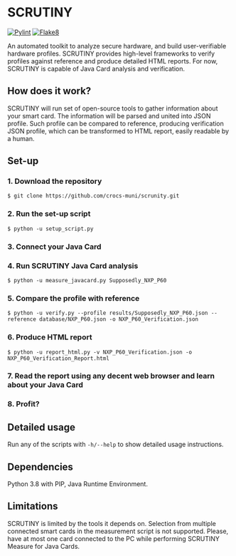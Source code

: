 # SCRUTINY

[![Pylint](https://github.com/crocs-muni/scrutiny/actions/workflows/pylint.yml/badge.svg?branch=main)](https://github.com/crocs-muni/scrutiny/actions/workflows/pylint.yml)
[![Flake8](https://github.com/crocs-muni/scrutiny/actions/workflows/flake8.yml/badge.svg?branch=main)](https://github.com/crocs-muni/scrutiny/actions/workflows/flake8.yml)

An automated toolkit to analyze secure hardware, and build user-verifiable hardware profiles. SCRUTINY provides high-level frameworks to verify profiles against reference and produce detailed HTML reports. For now, SCRUTINY is capable of Java Card analysis and verification.

## How does it work?

SCRUTINY will run set of open-source tools to gather information about your smart card. The information will be parsed and united into JSON profile. Such profile can be compared to reference, producing verification JSON profile, which can be transformed to HTML report, easily readable by a human.

## Set-up

### 1. Download the repository

`$ git clone https://github.com/crocs-muni/scrunity.git`

### 2. Run the set-up script

`$ python -u setup_script.py`

### 3. Connect your Java Card

### 4. Run SCRUTINY Java Card analysis

`$ python -u measure_javacard.py Supposedly_NXP_P60`

### 5. Compare the profile with reference

`$ python -u verify.py --profile results/Supposedly_NXP_P60.json --reference database/NXP_P60.json -o NXP_P60_Verification.json`

### 6. Produce HTML report

`$ python -u report_html.py -v NXP_P60_Verification.json -o NXP_P60_Verification_Report.html`

### 7. Read the report using any decent web browser and learn about your Java Card

### 8. Profit?

## Detailed usage

Run any of the scripts with `-h/--help` to show detailed usage instructions.

## Dependencies

Python 3.8 with PIP, Java Runtime Environment.

## Limitations

SCRUTINY is limited by the tools it depends on. Selection from multiple connected smart cards in the measurement script is not supported. Please, have at most one card connected to the PC while performing SCRUTINY Measure for Java Cards.
